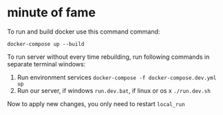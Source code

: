 # minute of fame

To run and build docker use this command command:

`docker-compose up --build`

To run server without every time rebuilding, run following commands in separate terminal windows:
1. Run environment services `docker-compose -f docker-compose.dev.yml up`
3. Run our server, if windows `run.dev.bat`, if linux or os x `./run.dev.sh`

Now to apply new changes, you only need to restart `local_run`